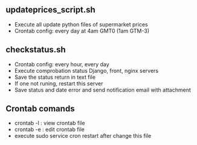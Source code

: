 
## updateprices_script.sh
- Execute all update python files of supermarket prices
- Crontab config: every day at 4am GMT0 (1am GTM-3)

## checkstatus.sh
- Crontab config: every hour, every day
- Execute comprobation status Django, front, nginx servers
- Save the status return in text file
- If one not runing, restart this server
- Save status and date error and send notification email with attachment

## Crontab comands
- crontab -l : view crontab file
- crontab -e : edit crontab file
- execute sudo service cron restart after change this file
